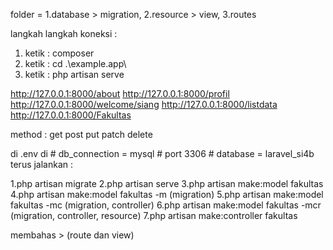 <!-- mvc -->
<!-- model = database crud -->
<!-- view = tampilan html,css -->
<!-- controller = model + view -->
<!-- router = url -->
<!--  -->
folder = 1.database > migration, 2.resource > view, 3.routes

langkah langkah koneksi :
1. ketik : composer
2. ketik : cd .\example.app\
3. ketik : php artisan serve

http://127.0.0.1:8000/about
http://127.0.0.1:8000/profil
http://127.0.0.1:8000/welcome/siang
http://127.0.0.1:8000/listdata
http://127.0.0.1:8000/Fakultas

method :
get 
post
put 
patch
delete

di .env di # db_connection = mysql
            # port 3306
            # database = laravel_si4b
terus jalankan :

1.php artisan migrate
2.php artisan serve
3.php artisan make:model fakultas
4.php artisan make:model fakultas -m (migration)
5.php artisan make:model fakultas -mc (migration, controller)
6.php artisan make:model fakultas -mcr (migration, controller, resource)
7.php artisan make:controller fakultas

membahas > (route dan view)